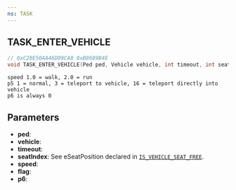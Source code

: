 ```yaml
---
ns: TASK
---
```

## TASK_ENTER_VEHICLE

```c
// 0xC20E50AA46D09CA8 0xB8689B4E
void TASK_ENTER_VEHICLE(Ped ped, Vehicle vehicle, int timeout, int seatIndex, float speed, int flag, Any p6);
```

```
speed 1.0 = walk, 2.0 = run  
p5 1 = normal, 3 = teleport to vehicle, 16 = teleport directly into vehicle  
p6 is always 0  
```

## Parameters
* **ped**: 
* **vehicle**: 
* **timeout**: 
* **seatIndex**: See eSeatPosition declared in [`IS_VEHICLE_SEAT_FREE`](#_0x22AC59A870E6A669).
* **speed**: 
* **flag**: 
* **p6**: 

